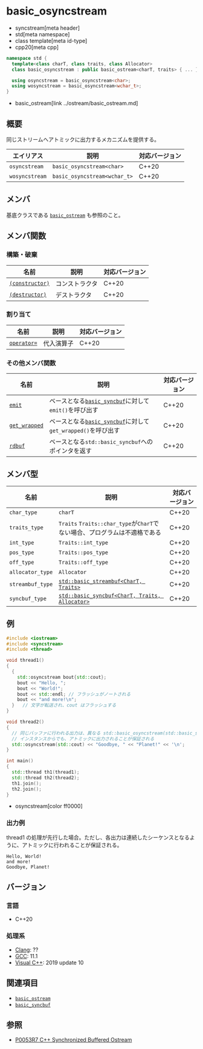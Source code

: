 # basic_osyncstream
* syncstream[meta header]
* std[meta namespace]
* class template[meta id-type]
* cpp20[meta cpp]

```cpp
namespace std {
  template<class charT, class traits, class Allocator>
  class basic_osyncstream : public basic_ostream<charT, traits> { ... };

  using osyncstream = basic_osyncstream<char>;
  using wosyncstream = basic_osyncstream<wchar_t>;
}
```
* basic_ostream[link ../ostream/basic_ostream.md]


## 概要
同じストリームへアトミックに出力するメカニズムを提供する。

| エイリアス | 説明 | 対応バージョン |
|------------|------|----------------|
| `osyncstream`  | `basic_osyncstream<char>` | C++20 |
| `wosyncstream` | `basic_osyncstream<wchar_t>` | C++20 |


## メンバ

基底クラスである [`basic_ostream`](../ostream/basic_ostream.md) も参照のこと。

## メンバ関数
### 構築・破棄

| 名前            | 説明           | 対応バージョン |
|-----------------|----------------|----------------|
| [`(constructor)`](basic_osyncstream/op_constructor.md) | コンストラクタ | C++20 |
| [`(destructor)`](basic_osyncstream/op_destructor.md)   | デストラクタ   | C++20 |

### 割り当て

| 名前            | 説明           | 対応バージョン |
|-----------------|----------------|----------------|
| [`operator=`](basic_osyncstream/op_assign.md) | 代入演算子 | C++20 |

### その他メンバ関数

| 名前            | 説明           | 対応バージョン |
|-----------------|----------------|----------------|
| [`emit`](basic_osyncstream/emit.md) | ベースとなる[`basic_syncbuf`](basic_syncbuf.md)に対して`emit()`を呼び出す | C++20 |
| [`get_wrapped`](basic_osyncstream/get_wrapped.md) | ベースとなる[`basic_syncbuf`](basic_syncbuf.md)に対して`get_wrapped()`を呼び出す | C++20 |
| [`rdbuf`](basic_osyncstream/rdbuf.md) | ベースとなる`std::basic_syncbuf`へのポインタを返す  | C++20 |


## メンバ型

| 名前            | 説明           | 対応バージョン |
|-----------------|----------------|----------------|
| `char_type` | `charT` | C++20 |
| `traits_type` | `Traits` `Traits::char_type`が`CharT`でない場合、プログラムは不適格である | C++20 |
| `int_type` | `Traits::int_type` | C++20 |
| `pos_type` | `Traits::pos_type` | C++20 |
| `off_type` | `Traits::off_type` | C++20 |
| `allocator_type` | `Allocator` | C++20 |
| `streambuf_type` | [`std::basic_streambuf<CharT, Traits>`](../streambuf/basic_streambuf.md) | C++20 |
| `syncbuf_type` | [`std::basic_syncbuf<CharT, Traits, Allocator>`](basic_syncbuf.md) | C++20 |


## 例
```cpp example
#include <iostream>
#include <syncstream>
#include <thread>

void thread1()
{
  {
    std::osyncstream bout{std::cout};
    bout << "Hello, ";
    bout << "World!";
    bout << std::endl; // フラッシュがノートされる
    bout << "and more!\n";
  }   // 文字が転送され、cout はフラッシュする
}

void thread2()
{
  // 同じバッファに行われる出力は、異なる std::basic_osyncstream(std::basic_syncbuf) の
  // インスタンスからでも、アトミックに出力されることが保証される
  std::osyncstream(std::cout) << "Goodbye, " << "Planet!" << '\n';
}

int main()
{
  std::thread th1(thread1);
  std::thread th2(thread2);
  th1.join();
  th2.join();
}
```
* osyncstream[color ff0000]

### 出力例

thread1 の処理が先行した場合。ただし、各出力は連続したシーケンスとなるように、アトミックに行われることが保証される。

```
Hello, World!
and more!
Goodbye, Planet!
```


## バージョン
### 言語
- C++20

### 処理系
- [Clang](/implementation.md#clang): ??
- [GCC](/implementation.md#gcc): 11.1
- [Visual C++](/implementation.md#visual_cpp): 2019 update 10


## 関連項目
- [`basic_ostream`](../ostream/basic_ostream.md)
- [`basic_syncbuf`](basic_syncbuf.md)

## 参照
- [P0053R7 C++ Synchronized Buffered Ostream](http://www.open-std.org/jtc1/sc22/wg21/docs/papers/2017/p0053r7.pdf)
